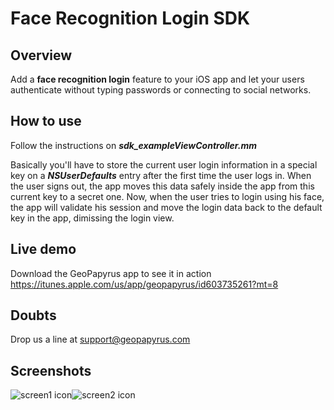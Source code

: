 # Face Recognition Login SDK

## Overview

 Add a **face recognition login** feature to your iOS app and let your users authenticate without typing passwords or connecting to social networks.
 
## How to use
 
 Follow the instructions on **_sdk_exampleViewController.mm_**
 
 Basically you'll have to store the current user login information in a special key on a **_NSUserDefaults_** entry after the first time the user logs in. When the user signs out, the app moves this data safely inside the app from this current key to a secret one. Now, when the user tries to login using his face, the app will validate his session and move the login data back to the default key in the app, dimissing the login view.

## Live demo

 Download the GeoPapyrus app to see it in action  <https://itunes.apple.com/us/app/geopapyrus/id603735261?mt=8>
 
## Doubts
 
 Drop us a line at support@geopapyrus.com


## Screenshots

![screen1 icon](http://geopapyrus.com/screen2.png)![screen2 icon](http://geopapyrus.com/screen1.png)


